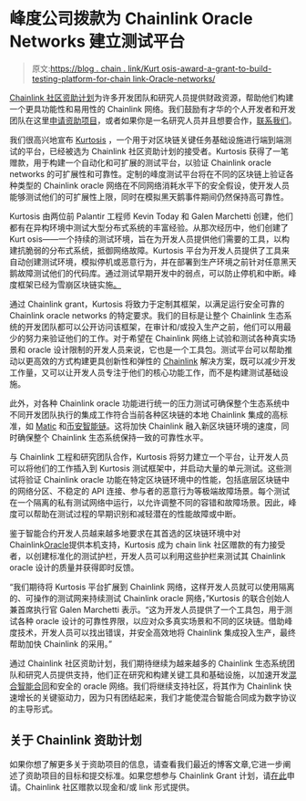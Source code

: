 # 峰度公司拨款为 Chainlink Oracle Networks 建立测试平台

> 原文:[https://blog . chain . link/Kurt osis-award-a-grant-to-build-testing-platform-for-chain link-Oracle-networks/](https://blog.chain.link/kurtosis-awarded-a-grant-to-build-testing-platform-for-chainlink-oracle-networks/)

[Chainlink 社区资助计划](https://blog.chain.link/introducing-the-chainlink-community-grant-program/)为许多开发团队和研究人员提供财政资源，帮助他们构建一个更具功能性和易用性的 Chainlink 网络。我们鼓励有才华的个人开发者和开发团队在这里[申请资助项目](https://chainlinkgrants.typeform.com/to/efEbsq)，或者如果你是一名研究人员并且想要合作，[联系我们](/cdn-cgi/l/email-protection#fb899e889e9a899893bb98939a929597929590979a9988d5989496)。

我们很高兴地宣布 [Kurtosis](https://www.kurtosistech.com/) ，一个用于对区块链关键任务基础设施进行端到端测试的平台，已经被选为 Chainlink 社区资助计划的接受者。Kurtosis 获得了一笔赠款，用于构建一个自动化和可扩展的测试平台，以验证 Chainlink oracle networks 的可扩展性和可靠性。定制的峰度测试平台将在不同的区块链上验证各种类型的 Chainlink oracle 网络在不同网络消耗水平下的安全假设，使开发人员能够测试他们的可扩展性上限，同时在模拟黑天鹅事件期间仍然保持高可靠性。

Kurtosis 由两位前 Palantir 工程师 Kevin Today 和 Galen Marchetti 创建，他们都有在异构环境中测试大型分布式系统的丰富经验。从那次经历中，他们创建了 Kurt osis——一个持续的测试环境，旨在为开发人员提供他们需要的工具，以构建抗脆弱的分布式系统，抵御网络故障。Kurtosis 平台为开发人员提供了工具来自动创建测试环境，模拟停机或恶意行为，并在部署到生产环境之前针对任意黑天鹅故障测试他们的代码库。通过测试早期开发中的弱点，可以防止停机和中断。峰度框架已经为雪崩区块链实施[。](https://medium.com/avalancheavax/introducing-kurtosis-a-complete-testing-platform-to-accelerate-development-on-avalanche-6ad7e1147791)

通过 Chainlink grant，Kurtosis 将致力于定制其框架，以满足运行安全可靠的 Chainlink oracle networks 的特定要求。我们的目标是让整个 Chainlink 生态系统的开发团队都可以公开访问该框架，在审计和/或投入生产之前，他们可以用最少的努力来验证他们的工作。对于希望在 Chainlink 网络上试验和测试各种真实场景和 oracle 设计限制的开发人员来说，它也是一个工具包。测试平台可以帮助推动以更高效的方式构建更具创新性和弹性的 [Chainlink](https://chain.link/) 解决方案，既可以减少开发工作量，又可以让开发人员专注于他们的核心功能工作，而不是构建测试基础设施。

此外，对各种 Chainlink oracle 功能进行统一的压力测试可确保整个生态系统中不同开发团队执行的集成工作符合当前各种区块链的本地 Chainlink 集成的高标准，如 [Matic](https://docs.chain.link/docs/matic-addresses) 和[币安智能链](https://docs.chain.link/docs/binance-smart-chain-addresses)。这将加快 Chainlink 融入新区块链环境的速度，同时确保整个 Chainlink 生态系统保持一致的可靠性水平。

与 Chainlink 工程和研究团队合作，Kurtosis 将努力建立一个平台，让开发人员可以将他们的工作插入到 Kurtosis 测试框架中，并启动大量的单元测试。这些测试将验证 Chainlink oracle 功能在特定区块链环境中的性能，包括底层区块链中的网络分区、不稳定的 API 连接、参与者的恶意行为等极端故障场景。每个测试在一个隔离的私有测试网络中运行，以允许调整不同的容错和故障场景。因此，峰度可以帮助在测试过程的早期识别和减轻潜在的性能故障或中断。

鉴于智能合约开发人员越来越多地要求在其首选的区块链环境中对 Chainlink[Oracle](https://chain.link/education/blockchain-oracles)提供本机支持，Kurtosis 成为 chain link 社区赠款的有力接受者，以创建标准化的测试护栏，开发人员可以利用这些护栏来测试其 Chainlink oracle 设计的质量并获得即时反馈。

“我们期待将 Kurtosis 平台扩展到 Chainlink 网络，这样开发人员就可以使用隔离的、可操作的测试网来持续测试 Chainlink oracle 网络，”Kurtosis 的联合创始人兼首席执行官 Galen Marchetti 表示。“这为开发人员提供了一个工具包，用于测试各种 oracle 设计的可靠性界限，以应对众多真实场景和不同的区块链。借助峰度技术，开发人员可以找出错误，并安全高效地将 Chainlink 集成投入生产，最终帮助加快 Chainlink 的采用。”

通过 Chainlink 社区资助计划，我们期待继续为越来越多的 Chainlink 生态系统团队和研究人员提供支持，他们正在研究和构建关键工具和基础设施，以加速开发[混合智能合同](https://blog.chain.link/hybrid-smart-contracts-explained/)和安全的 oracle 网络。我们将继续支持社区，将其作为 Chainlink 快速增长的关键驱动力，因为只有团结起来，我们才能使混合智能合同成为数字协议的主导形式。

## 关于 Chainlink 资助计划

如果你想了解更多关于资助项目的信息，请查看我们最近的博客文章,它进一步阐述了资助项目的目标和提交标准。如果您想参与 Chainlink Grant 计划，请[在此](https://chainlinkgrants.typeform.com/to/efEbsq)申请。Chainlink 社区赠款以现金和/或 link 形式提供。